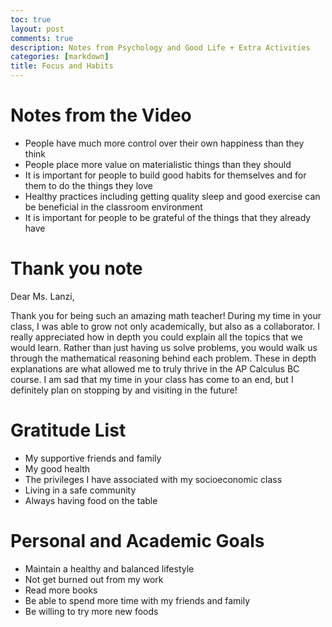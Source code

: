 ```yaml
---
toc: true
layout: post
comments: true
description: Notes from Psychology and Good Life + Extra Activities
categories: [markdown]
title: Focus and Habits
---
```


# Notes from the Video

* People have much more control over their own happiness than they think
* People place more value on materialistic things than they should
* It is important for people to build good habits for themselves and for them to do the things they love
* Healthy practices including getting quality sleep and good exercise can be beneficial in the classroom environment
* It is important for people to be grateful of the things that they already have

# Thank you note

Dear Ms. Lanzi,

Thank you for being such an amazing math teacher! During my time in your class, I was able to grow not only academically, but also as a collaborator. I really appreciated how in depth you could explain all the topics that we would learn. Rather than just having us solve problems, you would walk us through the mathematical reasoning behind each problem. These in depth explanations are what allowed me to truly thrive in the AP Calculus BC course. I am sad that my time in your class has come to an end, but I definitely plan on stopping by and visiting in the future!

# Gratitude List
* My supportive friends and family
* My good health
* The privileges I have associated with my socioeconomic class
* Living in a safe community
* Always having food on the table


# Personal and Academic Goals
* Maintain a healthy and balanced lifestyle
* Not get burned out from my work
* Read more books
* Be able to spend more time with my friends and family
* Be willing to try more new foods



